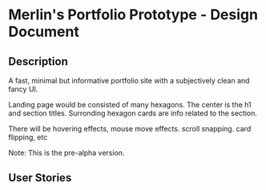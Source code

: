 # Merlin's Portfolio Prototype - Design Document

## Description

A fast, minimal but informative portfolio site with a subjectively clean and fancy UI.

Landing page would be consisted of many hexagons. The center
is the h1 and section titles. Surronding hexagon cards are info related to the section.

There will be hovering effects, mouse move effects. scroll snapping. card flipping, etc

Note: This is the pre-alpha version.

## User Stories
